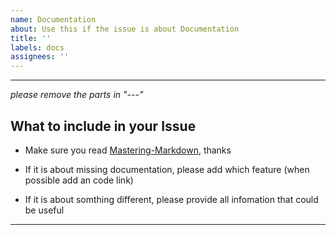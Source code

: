```yaml
---
name: Documentation
about: Use this if the issue is about Documentation
title: ''
labels: docs
assignees: ''
---
```


---
*please remove the parts in "---"*

## What to include in your Issue

- Make sure you read [Mastering-Markdown](https://guides.github.com/features/mastering-markdown/), thanks

- If it is about missing documentation, please add which feature (when possible add an code link)
- If it is about somthing different, please provide all infomation that could be useful

---
